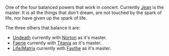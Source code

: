 One of the four balanced powers that work in concert.  Currently [Jean](JeanOfFlorimel) is the master.  It is all the things that don't dream, are not touched by the spark of life, nor have given up the spark of life.

The three others that balance it are:
 + [Undeath](UnDeath) currently with [Norton](NortonOfBeastmasters) as it's master.
 + [Faerie](TitaniaOfFarie) currently with [Titania](TitaniaOfFaerie) as it's master.
 + [Life/Matrix](LifeMatrix) currently with [Faythe](FaytheOfCeleste) as it's master.
